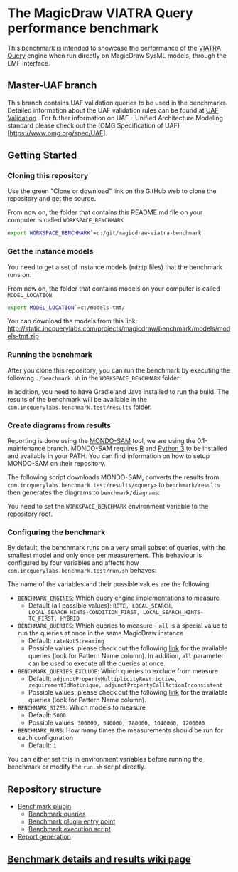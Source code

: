 # The MagicDraw VIATRA Query performance benchmark

This benchmark is intended to showcase the performance of the [VIATRA](http://eclipse.org/viatra) [Query](https://wiki.eclipse.org/VIATRA/Query) engine when run directly on MagicDraw SysML models, through the EMF interface.

## Master-UAF branch

This branch contains UAF validation queries to be used in the benchmarks. Detailed information about the UAF validation rules can be found at [UAF Validation](https://github.com/IncQueryLabs/incquery-sysml-validation/wiki/IncQuery-UAF-Validation) .
For futher information on UAF - Unified Architecture Modeling standard please check out the (OMG Specification of UAF)[https://www.omg.org/spec/UAF].

## Getting Started

### Cloning this repository

Use the green "Clone or download" link on the GitHub web to clone the repository and get the source.

From now on, the folder that contains this README.md file on your computer is called `WORKSPACE_BENCHMARK`

```bash
export WORKSPACE_BENCHMARK`=c:/git/magicdraw-viatra-benchmark
```

### Get the instance models



You need to get a set of instance models (`mdzip` files) that the benchmark runs on.

From now on, the folder that contains models on your computer is called `MODEL_LOCATION` 

```bash
export MODEL_LOCATION`=c:/models-tmt/
```

You can download the models from this link: http://static.incquerylabs.com/projects/magicdraw/benchmark/models/models-tmt.zip

### Running the benchmark

After you clone this repository, you can run the benchmark by executing the following `./benchmark.sh` in the `WORKSPACE_BENCHMARK` folder:

In addition, you need to have Gradle and Java installed to run the build.
The results of the benchmark will be available in the `com.incquerylabs.benchmark.test/results` folder.

### Create diagrams from results

Reporting is done using the [MONDO-SAM](https://github.com/FTSRG/mondo-sam/) tool, we are using the 0.1-maintenance branch.
MONDO-SAM requires [R](https://www.r-project.org/) and [Python 3](https://www.python.org/) to be installed and available in your PATH.
You can find information on how to setup MONDO-SAM on their repository.

The following script downloads MONDO-SAM, converts the results from `com.incquerylabs.benchmark.test/results/<query>` to `benchmark/results` then generates the diagrams to `benchmark/diagrams`:

You need to set the `WORKSPACE_BENCHMARK` environment variable to the repository root.

### Configuring the benchmark

By default, the benchmark runs on a very small subset of queries, with the smallest model and only once per measurement.
This behaviour is configured by four variables and affects how `com.incquerylabs.benchmark.test/run.sh` behaves:

The name of the variables and their possible values are the following:
* `BENCHMARK_ENGINES`: Which query engine implementations to measure
  * Default (all possible values): `RETE, LOCAL_SEARCH, LOCAL_SEARCH_HINTS-CONDITION_FIRST, LOCAL_SEARCH_HINTS-TC_FIRST, HYBRID`
* `BENCHMARK_QUERIES`: Which queries to measure - `all` is a special value to run the queries at once in the same MagicDraw instance
  * Default: `rateNotStreaming`
  * Possible values: please check out the following [link](https://github.com/IncQueryLabs/incquery-sysml-validation/wiki/IncQuery-UAF-Validation) for the available queries (look for Pattern Name column). In addition, `all` parameter can be used to execute all the queries at once.
* `BENCHMARK_QUERIES_EXCLUDE`: Which queries to exclude from measure
  * Default: `adjunctPropertyMultiplicityRestrictive, requirementIdNotUnique, adjunctPropertyCallActionInconsistent`
  * Possible values: please check out the following [link](https://github.com/IncQueryLabs/incquery-sysml-validation/wiki/IncQuery-UAF-Validation) for the available queries (look for Pattern Name column).
* `BENCHMARK_SIZES`: Which models to measure
  * Default: `5000`
  * Possible values: `300000, 540000, 780000, 1040000, 1200000`
* `BENCHMARK_RUNS`: How many times the measurements should be run for each configuration
  * Default: `1`
  
You can either set this in environment variables before running the benchmark or modify the `run.sh` script directly.

<!-- end of Getting started (only edit outside of section, please) -->

## Repository structure
* [Benchmark plugin](https://github.com/IncQueryLabs/magicdraw-viatra-benchmark/tree/master/com.incquerylabs.magicdraw.benchmark/src/com/incquerylabs/magicdraw/benchmark)
  * [Benchmark queries](https://github.com/IncQueryLabs/magicdraw-viatra-benchmark/tree/master/com.incquerylabs.magicdraw.benchmark/src/com/incquerylabs/magicdraw/benchmark/queries) 
  * [Benchmark plugin entry point](https://github.com/IncQueryLabs/magicdraw-viatra-benchmark/blob/master/com.incquerylabs.magicdraw.benchmark/src/com/incquerylabs/magicdraw/benchmark/MagicDrawPerformancePlugin.java)
  * [Benchmark execution script](https://github.com/IncQueryLabs/magicdraw-viatra-benchmark/blob/master/com.incquerylabs.magicdraw.benchmark/run.sh)
* [Report generation](https://github.com/IncQueryLabs/magicdraw-viatra-benchmark/tree/master/benchmark)

## [Benchmark details and results wiki page](https://github.com/IncQueryLabs/magicdraw-viatra-benchmark/wiki/MagicDraw-VIATRA-benchmark-results)

